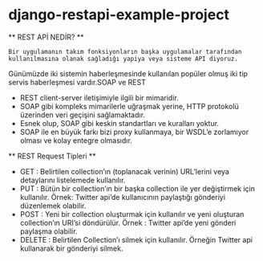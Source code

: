 # django-restapi-example-project
** REST APİ NEDİR? **

    Bir uygulamanın takım fonksiyonların başka uygulamalar tarafından kullanılmasına olanak sağladığı yapiya veya sisteme API diyoruz.
Günümüzde iki sistemin haberleşmesinde kullanılan popüler olmuş iki tip servis haberleşmesi vardır.SOAP ve REST

- REST client-server iletişimiyle ilgili bir mimaridir. 
- SOAP gibi kompleks mimarilerle uğraşmak yerine, HTTP protokolü üzerinden veri geçişini sağlamaktadır.
- Esnek olup, SOAP gibi keskin standartları ve kuralları yoktur.
- SOAP ile en büyük farkı bizi proxy kullanmaya, bir WSDL’e  zorlamıyor olması ve kolay entegre olmasıdır.

** REST Request Tipleri **
- GET :  Belirtilen collection’ın (toplanacak verinin) URL’lerini veya detaylarını listelemede kullanılır.
- PUT : Bütün bir collection’ın bir başka collection ile yer değiştirmek için kullanılır. 
       Örnek: Twitter api’de kullanıcının paylaştığı gönderiyi düzenlemek olabilir.
- POST : Yeni bir collection oluşturmak için kullanılır ve yeni oluşturan collection’ın URI’si döndürülür. 
        Örnek : Twitter api’de yeni gönderi paylaşma olabilir.
- DELETE : Belirtilen Collection’ı silmek için kullanılır. Örneğin Twitter api kullanarak bir gönderiyi silmek.
